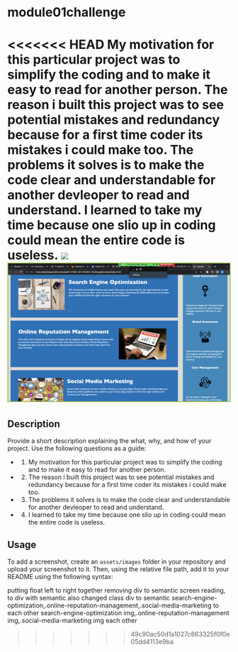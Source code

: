 # module01challenge
<<<<<<< HEAD
My motivation for this particular project was to simplify the coding and to make it easy to read for another person.
The reason i built this project was to see potential mistakes and redundancy because for a first time coder its mistakes i could make too.
The problems it solves is to make the code clear and understandable for another devleoper to read and understand.
I learned to take my time because one slio up in coding could mean the entire code is useless.
![](./assets/images/Module%201.png/)
![](./assets/images/Module1.png)
=======

## Description

Provide a short description explaining the what, why, and how of your project. Use the following questions as a guide:

- 1. My motivation for this particular project was to simplify the coding and to make it easy to read for another person.
- 2. The reason i built this project was to see potential mistakes and redundancy because for a first time coder its mistakes i could make too.
- 3. The problems it solves is to make the code clear and understandable for another devleoper to read and understand.
- 4. I learned to take my time because one slio up in coding could mean the entire code is useless.



## Usage



To add a screenshot, create an `assets/images` folder in your repository and upload your screenshot to it. Then, using the relative file path, add it to your README using the following syntax:


putting float left to right together
removing div to semantic
screen reading, to div with semantic also changed class
div to semantic
search-engine-optimization,.online-reputation-management,.social-media-marketing to each other
search-engine-optimization img,.online-reputation-management img,.social-media-marketing img each other
>>>>>>> 49c90ac50d1a1027c663325f0f0e05dd4113e9ba
